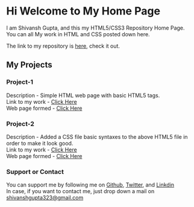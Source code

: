 # Hi Welcome to My Home Page
I am Shivansh Gupta, and this my HTML5/CSS3 Repository Home Page.<br />
You can all My work in HTML and CSS posted down here.<br />

The link to my repository is [here](https://github.com/shivansh052k/HTML5-CSS3), check it out.<br />

## My Projects
### Project-1

Description - Simple HTML web page with basic HTML5 tags.<br />
Link to my work - [Click Here](https://github.com/shivansh052k/HTML5-CSS3/blob/master/Project1_2.html) <br />
Web page formed - [Click Here](https://shivansh052k.github.io/HTML5-CSS3/Project1_2.html) <br />

### Project-2

Description - Added a CSS file basic syntaxes to the above HTML5 file in order to make it look good.<br />
Link to my work - [Click Here](https://github.com/shivansh052k/HTML5-CSS3/tree/master/Project2) <br />
Web page formed - [Click Here](https://shivansh052k.github.io/HTML5-CSS3/Project2/Project1_2.html) <br />

### Support or Contact

You can support me by following me on [Github](https://github.com/shivansh052k), [Twitter](https://twitter.com/shivansh_052k), and [Linkdin](https://www.linkedin.com/in/shivansh-gupta-96a68a170/)<br />
In case, if you want to contact me, just drop down a mail on [shivanshgupta323@gmail.com](shivanshgupta323@gmail.com)
